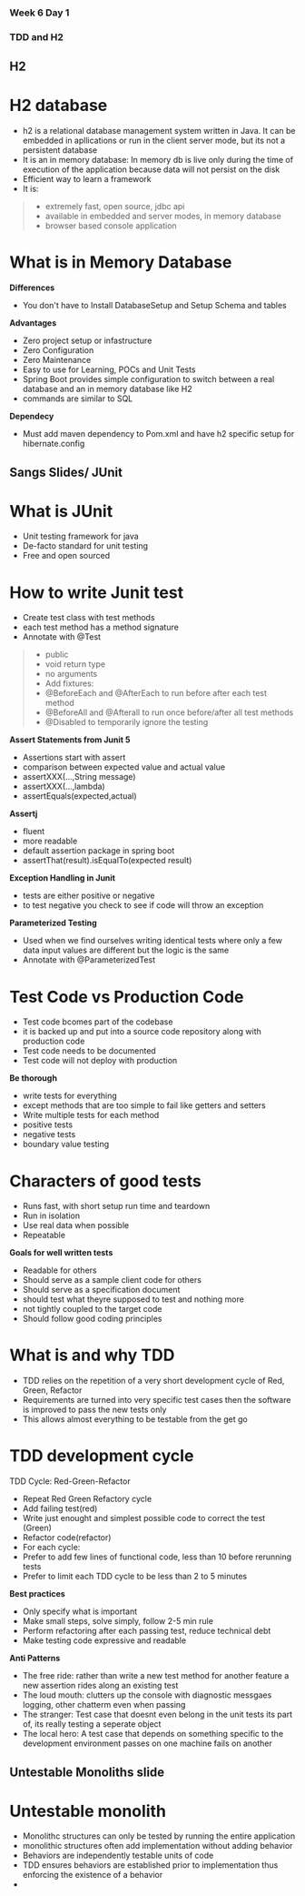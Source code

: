 ### Week 6 Day 1

### TDD and H2

## H2

# H2 database

- h2 is a relational database management system written in Java. It can be embedded in apllications or run in the client server mode, but its not a persistent database
- It is an in memory database: In memory db is live only during the time of execution of the application because data will not persist on the disk
- Efficient way to learn a framework
- It is:
> - extremely fast, open source, jdbc api
> - available in embedded and server modes, in memory database
> - browser based console application

# What is in Memory Database
**Differences**
 - You don't have to Install DatabaseSetup and Setup Schema and tables

**Advantages**
 - Zero project setup or infastructure
 - Zero Configuration 
 - Zero Maintenance
 - Easy to use for Learning, POCs and Unit Tests
 - Spring Boot provides simple configuration to switch between a real database and an in memory database like H2
 - commands are similar to SQL

**Dependecy**
 - Must add maven dependency to Pom.xml and have h2 specific setup for hibernate.config

## Sangs Slides/ JUnit

# What is JUnit
 - Unit testing framework for java
 - De-facto standard for unit testing
 - Free and open sourced

# How to write Junit test
 - Create test class with test methods
 - each test method has a method signature
 - Annotate with @Test
>  - public
>  - void return type
>  - no arguments
>  - Add fixtures:
>  - @BeforeEach and @AfterEach to run before after each test method
>  - @BeforeAll and @Afterall to run once before/after all test methods
>  - @Disabled to temporarily ignore the testing

**Assert Statements from Junit 5**
 - Assertions start with assert
 - comparison between expected value and actual value
 - assertXXX(...,String message)
 - assertXXX(...,lambda)
 - assertEquals(expected,actual)

**Assertj**
 - fluent
 - more readable
 - default assertion package in spring boot
 - assertThat(result).isEqualTo(expected result)

**Exception Handling in Junit**
 - tests are either positive or negative
 - to test negative you check to see if code will throw an exception

**Parameterized Testing**
 - Used when we find ourselves writing identical tests where only a few data input values are different but the logic is the same
 - Annotate with @ParameterizedTest

# Test Code vs Production Code
 - Test code bcomes part of the codebase
 - it is backed up and put into a source code repository along with production code
 - Test code needs to be documented
 - Test code will not deploy with production

**Be thorough**
 - write tests for everything
 - except methods that are too simple to fail like getters and setters
 - Write multiple tests for each method
 - positive tests
 - negative tests
 - boundary value testing

# Characters of good tests
 - Runs fast, with short setup run time and teardown
 - Run in isolation
 - Use real data when possible
 - Repeatable

**Goals for well written tests**
 - Readable for others
 - Should serve as a sample client code for others
 - Should serve as a specification document
 - should test what theyre supposed to test and nothing more
 - not tightly coupled to the target code
 - Should follow good coding principles

# What is and why TDD
 - TDD relies on the repetition of a very short development cycle of Red, Green, Refactor
 - Requirements are turned into very specific test cases then the software is improved to pass the new tests only
 - This allows almost everything to be testable from the get go

# TDD development cycle
TDD Cycle: Red-Green-Refactor
 - Repeat Red Green Refactory cycle
 - Add failing test(red)
 - Write just enought and simplest possible code to correct the test (Green)
 - Refactor code(refactor)
 - For each cycle:
 - Prefer to add few lines of functional code, less than 10 before rerunning tests
 - Prefer to limit each TDD cycle to be less than 2 to 5 minutes

**Best practices**
 - Only specify what is important
 - Make small steps, solve simply, follow 2-5 min rule
 - Perform refactoring after each passing test, reduce technical debt
 - Make testing code expressive and readable 

**Anti Patterns**
 - The free ride: rather than write a new test method for another feature a new assertion rides along an existing test
 - The loud mouth: clutters up the console with diagnostic messgaes logging, other chatterm even when passing
 - The stranger: Test case that doesnt even belong in the unit tests its part of, its really testing a seperate object
 - The local hero: A test case that depends on something specific to the development environment passes on one machine fails on another

## Untestable Monoliths slide

# Untestable monolith
 - Monolithc structures can only be tested by running the entire application
 - monolithic structures often add implementation without adding behavior
 - Behaviors are independently testable units of code
 - TDD ensures behaviors are established prior to implementation thus enforcing the existence of a behavior
 - 



